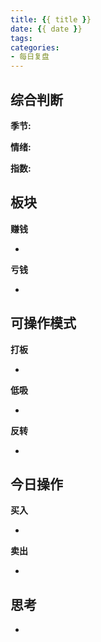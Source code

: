 ```yaml
---
title: {{ title }}
date: {{ date }}
tags:
categories:
- 每日复盘
---
```

## 综合判断
**季节:** 

**情绪:** 

**指数:**

## 板块
**赚钱**

- 

**亏钱**

- 

## 可操作模式
**打板**

- 

**低吸**

- 

**反转**

- 

## 今日操作
**买入**

- 


**卖出**

- 

## 思考
- 